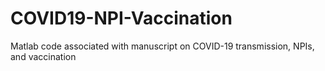 # COVID19-NPI-Vaccination
Matlab code associated with manuscript on COVID-19 transmission, NPIs, and vaccination
